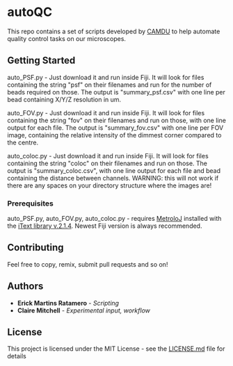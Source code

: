 # autoQC

This repo contains a set of scripts developed by [CAMDU](http://www.warwick.ac.uk/camdu) to help automate quality control tasks on our microscopes. 


## Getting Started

auto_PSF.py - Just download it and run inside Fiji. It will look for files containing the string "psf" on their filenames and run for the number of beads required on those. The output is "summary_psf.csv" with one line per bead containing X/Y/Z resolution in um.

auto_FOV.py - Just download it and run inside Fiji. It will look for files containing the string "fov" on their filenames and run on those, with one line output for each file. The output is "summary_fov.csv" with one line per FOV image, containing the relative intensity of the dimmest corner compared to the centre.

auto_coloc.py - Just download it and run inside Fiji. It will look for files containing the string "coloc" on their filenames and run on those. The output is "summary_coloc.csv", with one line output for each file and bead containing the distance between channels. WARNING: this will not work if there are any spaces on your directory structure where the images are!

### Prerequisites

auto_PSF.py, auto_FOV.py, auto_coloc.py - requires [MetroloJ](http://imagejdocu.tudor.lu/doku.php?id=plugin:analysis:metroloj:start) installed with the [iText library v.2.1.4](http://imagejdocu.tudor.lu/lib/exe/fetch.php?media=plugin:analysis:metroloj:itext-2.1.4.jar). Newest Fiji version is always recommended.

## Contributing

Feel free to copy, remix, submit pull requests and so on!


## Authors

* **Erick Martins Ratamero** - *Scripting* 
* **Claire Mitchell** - *Experimental input, workflow* 



## License

This project is licensed under the MIT License - see the [LICENSE.md](LICENSE.md) file for details
